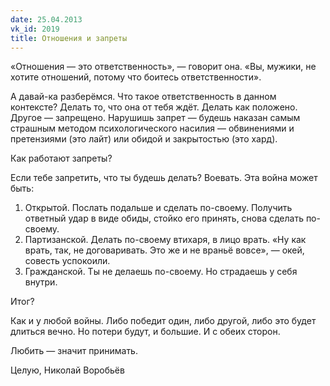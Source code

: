 ```yaml
---
date: 25.04.2013
vk_id: 2019
title: Отношения и запреты
---
```


«Отношения — это ответственность», — говорит она. «Вы, мужики, не хотите отношений, потому что боитесь ответственности».

А давай-ка разберёмся. Что такое ответственность в данном контексте? Делать то, что она от тебя ждёт. Делать как положено. Другое — запрещено. Нарушишь запрет — будешь наказан самым страшным методом психологического насилия — обвинениями и претензиями (это лайт) или обидой и закрытостью (это хард).

Как работают запреты?

Если тебе запретить, что ты будешь делать? Воевать. Эта война может быть:
1) Открытой. Послать подальше и сделать по-своему. Получить ответный удар в виде обиды, стойко его принять, снова сделать по-своему.
2) Партизанской. Делать по-своему втихаря, в лицо врать. «Ну как врать, так, не договаривать. Это же и не враньё вовсе», — окей, совесть успокоили.
3) Гражданской. Ты не делаешь по-своему. Но страдаешь у себя внутри.

Итог?

Как и у любой войны. Либо победит один, либо другой, либо это будет длиться вечно. Но потери будут, и большие. И с обеих сторон.

Любить — значит принимать.

Целую,
Николай Воробьёв
